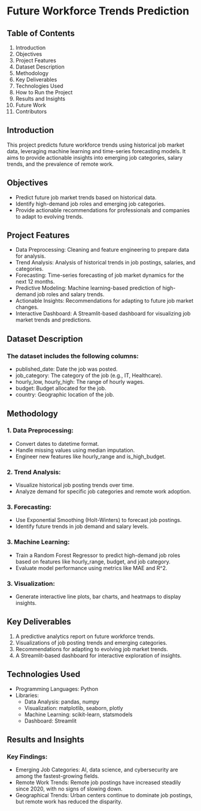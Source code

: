 # Future Workforce Trends Prediction

## Table of Contents
1. Introduction
2. Objectives
3. Project Features
4. Dataset Description
5. Methodology
6. Key Deliverables
7. Technologies Used
8. How to Run the Project
9. Results and Insights
10. Future Work
11. Contributors

## Introduction

This project predicts future workforce trends using historical job market data, leveraging machine learning and time-series forecasting models. It aims to provide actionable insights into emerging job categories, salary trends, and the prevalence of remote work.

## Objectives

* Predict future job market trends based on historical data.
* Identify high-demand job roles and emerging job categories.
* Provide actionable recommendations for professionals and companies to adapt to evolving trends.
  
## Project Features

* Data Preprocessing: Cleaning and feature engineering to prepare data for analysis.
* Trend Analysis: Analysis of historical trends in job postings, salaries, and categories.
* Forecasting: Time-series forecasting of job market dynamics for the next 12 months.
* Predictive Modeling: Machine learning-based prediction of high-demand job roles and salary trends.
* Actionable Insights: Recommendations for adapting to future job market changes.
* Interactive Dashboard: A Streamlit-based dashboard for visualizing job market trends and predictions.
  
## Dataset Description
### The dataset includes the following columns:

* published_date: Date the job was posted.
* job_category: The category of the job (e.g., IT, Healthcare).
* hourly_low, hourly_high: The range of hourly wages.
* budget: Budget allocated for the job.
* country: Geographic location of the job.

## Methodology
### 1. Data Preprocessing:

* Convert dates to datetime format.
* Handle missing values using median imputation.
* Engineer new features like hourly_range and is_high_budget.
  
### 2. Trend Analysis:

* Visualize historical job posting trends over time.
* Analyze demand for specific job categories and remote work adoption.
  
### 3. Forecasting:

* Use Exponential Smoothing (Holt-Winters) to forecast job postings.
* Identify future trends in job demand and salary levels.
  
### 3. Machine Learning:

* Train a Random Forest Regressor to predict high-demand job roles based on features like hourly_range, budget, and job category.
* Evaluate model performance using metrics like MAE and R^2.
  
### 3. Visualization:

* Generate interactive line plots, bar charts, and heatmaps to display insights.
  
## Key Deliverables

1. A predictive analytics report on future workforce trends.
2. Visualizations of job posting trends and emerging categories.
3. Recommendations for adapting to evolving job market trends.
4. A Streamlit-based dashboard for interactive exploration of insights.

## Technologies Used

* Programming Languages: Python
* Libraries:
  * Data Analysis: pandas, numpy
  * Visualization: matplotlib, seaborn, plotly
  * Machine Learning: scikit-learn, statsmodels
  * Dashboard: Streamlit

## Results and Insights

### Key Findings:
* Emerging Job Categories: AI, data science, and cybersecurity are among the fastest-growing fields.
* Remote Work Trends: Remote job postings have increased steadily since 2020, with no signs of slowing down.
* Geographical Trends: Urban centers continue to dominate job postings, but remote work has reduced the disparity.
